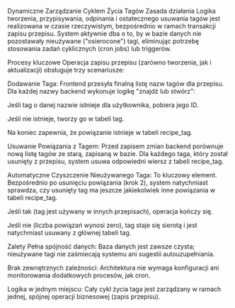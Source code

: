Dynamiczne Zarządzanie Cyklem Życia Tagów
Zasada działania
Logika tworzenia, przypisywania, odpinania i ostatecznego usuwania tagów jest realizowana w czasie rzeczywistym, bezpośrednio w ramach transakcji zapisu przepisu. System aktywnie dba o to, by w bazie danych nie pozostawały nieużywane ("osierocone") tagi, eliminując potrzebę stosowania zadań cyklicznych (cron jobs) lub triggerów.

Procesy kluczowe
Operacja zapisu przepisu (zarówno tworzenia, jak i aktualizacji) obsługuje trzy scenariusze:

Dodawanie Taga: Frontend przesyła finalną listę nazw tagów dla przepisu. Dla każdej nazwy backend wykonuje logikę "znajdź lub stwórz":

Jeśli tag o danej nazwie istnieje dla użytkownika, pobiera jego ID.

Jeśli nie istnieje, tworzy go w tabeli tag.

Na koniec zapewnia, że powiązanie istnieje w tabeli recipe_tag.

Usuwanie Powiązania z Tagem: Przed zapisem zmian backend porównuje nową listę tagów ze starą, zapisaną w bazie. Dla każdego taga, który został usunięty z przepisu, system usuwa odpowiedni wiersz z tabeli recipe_tag.

Automatyczne Czyszczenie Nieużywanego Taga: To kluczowy element. Bezpośrednio po usunięciu powiązania (krok 2), system natychmiast sprawdza, czy usunięty tag ma jeszcze jakiekolwiek inne powiązania w tabeli recipe_tag.

Jeśli tak (tag jest używany w innych przepisach), operacja kończy się.

Jeśli nie (liczba powiązań wynosi zero), tag staje się sierotą i jest natychmiast usuwany z głównej tabeli tag.

Zalety
Pełna spójność danych: Baza danych jest zawsze czysta; nieużywane tagi nie zaśmiecają systemu ani sugestii autouzupełniania.

Brak zewnętrznych zależności: Architektura nie wymaga konfiguracji ani monitorowania dodatkowych procesów, jak cron.

Logika w jednym miejscu: Cały cykl życia taga jest zarządzany w ramach jednej, spójnej operacji biznesowej (zapis przepisu).
